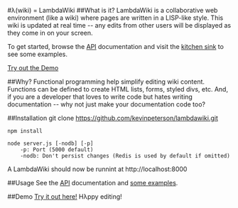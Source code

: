 #λ(wiki) = LambdaWiki
##What is it?
LambdaWiki is a collaborative web environment (like a wiki) where pages are written in a LISP-like style. This wiki is updated at real time -- any edits from other users will be displayed as they come in on your screen.

To get started, browse the [API](https://github.com/kevinpeterson/lambdawiki/wiki/API) documentation and visit the [kitchen sink](https://github.com/kevinpeterson/lambdawiki/wiki/kitchensink) to see some examples.

[Try out the Demo](http://lambdawiki.kevinp.me)

##Why?
Functional programming help simplify editing wiki content. Functions can be defined to create HTML lists, forms, styled divs, etc. And, if you are a developer that loves to write code but hates writing documentation -- why not just make your documentation code too?

##Installation
    git clone https://github.com/kevinpeterson/lambdawiki.git

    npm install

    node server.js [-nodb] [-p]
    	-p: Port (5000 default)
    	-nodb: Don't persist changes (Redis is used by default if omitted)

A LambdaWiki should now be runnint at http://localhost:8000

##Usage
See the [API](https://github.com/kevinpeterson/lambdawiki/wiki/API) documentation and [some examples](https://github.com/kevinpeterson/lambdawiki/wiki/kitchensink).

##Demo
[Try it out here!](http://lambdawiki.kevinp.me)
Hλppy editing!

